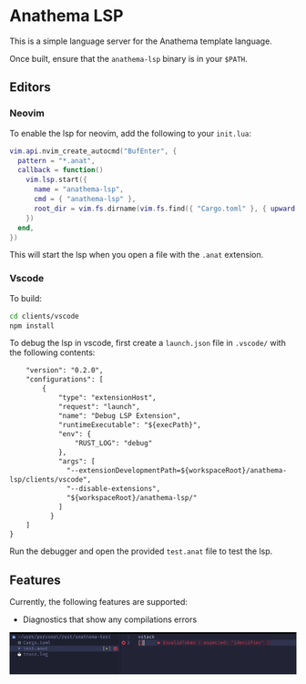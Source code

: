 # Anathema LSP

This is a simple language server for the Anathema template language.

Once built, ensure that the `anathema-lsp` binary is in your `$PATH`.

## Editors
### Neovim

To enable the lsp for neovim, add the following to your `init.lua`:

```lua
vim.api.nvim_create_autocmd("BufEnter", {
  pattern = "*.anat",
  callback = function()
    vim.lsp.start({
      name = "anathema-lsp",
      cmd = { "anathema-lsp" },
      root_dir = vim.fs.dirname(vim.fs.find({ "Cargo.toml" }, { upward = true })[1]),
    })
  end,
})
```

This will start the lsp when you open a file with the `.anat` extension.

### Vscode
To build:
```bash
cd clients/vscode
npm install
```

To debug the lsp in vscode, first create a `launch.json` file in `.vscode/` with the following contents:
```
    "version": "0.2.0",
    "configurations": [
        {
            "type": "extensionHost",
            "request": "launch",
            "name": "Debug LSP Extension",
            "runtimeExecutable": "${execPath}",
            "env": {
                "RUST_LOG": "debug"
            },
            "args": [
              "--extensionDevelopmentPath=${workspaceRoot}/anathema-lsp/clients/vscode",
              "--disable-extensions",
              "${workspaceRoot}/anathema-lsp/"
            ]
          }
    ]
}
```
Run the debugger and open the provided `test.anat` file to test the lsp.

## Features

Currently, the following features are supported:
- Diagnostics that show any compilations errors

![img.png](docs/diagnostics)